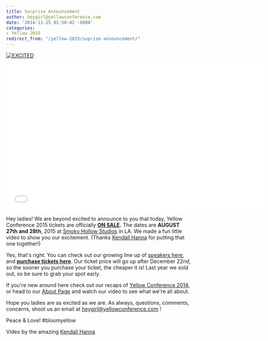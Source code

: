 ```yaml
---
title: Surprise Announcement
author: heygirl@yellowconference.com
date: '2014-11-25 01:50:42 -0800'
categories:
- Yellow 2015
redirect_from: "/yellow-2015/suprise-announcement/"
---
```


[![EXCITED](https://s3.amazonaws.com/yellow-files/blog/2014/11/EXCITED.jpg)](https://s3.amazonaws.com/yellow-files/blog/2014/11/EXCITED.jpg)

<iframe src="//player.vimeo.com/video/112790173" width="700" height="400" frameborder="0" webkitallowfullscreen="" mozallowfullscreen="" allowfullscreen=""></iframe>

Hey ladies! We are beyond excited to announce to you that today, Yellow Conference 2015 tickets are officially **[ON SALE](https://ti.to/yellowconference/yellow-conference-2015?release_id=f1esygsvj2a).** The dates are **AUGUST 27th and 28th**, 2015 at [Smoky Hollow Studios](http://smokyhollowstudios.com/) in LA. We made a fun little video to show you our excitement. (Thanks [Kendall Hanna](http://www.kendallhanna.com/) for putting that one together!)

Yes, that's right. You can check out our growing line up of [speakers here](http://yellowconference.com/home/2015-speakers/), and **[purchase tickets here](https://ti.to/yellowconference/yellow-conference-2015?release_id=f1esygsvj2a)**. Our ticket price will go up after December 22nd, so the sooner you purchase your ticket, the cheaper it is! Last year we sold out, so be sure to grab your spot early.

If you're new around here check out our recaps of [Yellow Conference 2014](http://yellowconference.com/category/yellow-2014/), or head to our [About Page](http://yellowconference.com/home/about-us/) and watch our video to see what we're all about.

Hope you ladies are as excited as we are. As always, questions, comments, concerns, shoot us an email at heygirl@yellowconference.com !

Peace & Love! #bloomyellow

Video by the amazing [Kendall Hanna](http://www.kendallhanna.com/)
